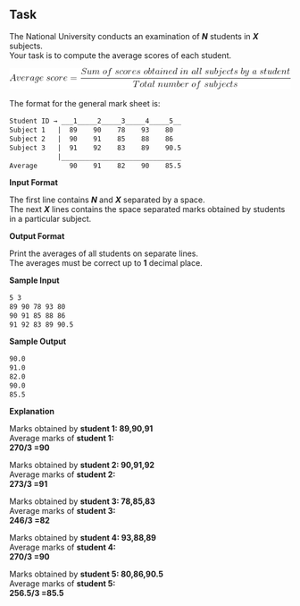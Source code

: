 ## Task

The National University conducts an examination of ***N*** students in ***X*** subjects.  
Your task is to compute the average scores of each student.  
<p align="center">
    <img src="CodeCogsEqn.gif"
    alt="Markdown Monster icon"/>
</p>

The format for the general mark sheet is:  
```
Student ID → ___1_____2_____3_____4_____5__               
Subject 1   |  89    90    78    93    80
Subject 2   |  90    91    85    88    86  
Subject 3   |  91    92    83    89    90.5
            |______________________________
Average        90    91    82    90    85.5 
```
**Input Format**

The first line contains ***N*** and ***X*** separated by a space.  
The next ***X*** lines contains the space separated marks obtained by students in a particular subject.  

**Output Format**

Print the averages of all students on separate lines.  
The averages must be correct up to **1** decimal place.  

**Sample Input**
```
5 3
89 90 78 93 80
90 91 85 88 86  
91 92 83 89 90.5
```
**Sample Output**
```
90.0 
91.0 
82.0 
90.0 
85.5
```    
**Explanation**

Marks obtained by **student 1: 89,90,91**  
Average marks of **student 1:**  
**270/3 =90**  

Marks obtained by **student 2: 90,91,92**  
Average marks of **student 2:**  
**273/3 =91**  

Marks obtained by **student 3: 78,85,83**  
Average marks of **student 3:**  
**246/3 =82**  

Marks obtained by **student 4: 93,88,89**  
Average marks of **student 4:**  
**270/3 =90**  

Marks obtained by **student 5: 80,86,90.5**  
Average marks of **student 5:**  
**256.5/3 =85.5**  

